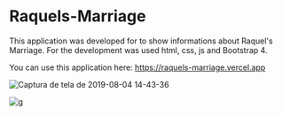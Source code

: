 # Raquels-Marriage

This application was developed for to show informations about Raquel's Marriage. For the development was used html, css, js and Bootstrap 4.

You can use this application here: https://raquels-marriage.vercel.app

![Captura de tela de 2019-08-04 14-43-36](https://user-images.githubusercontent.com/9852787/62429260-fa513180-b6e2-11e9-9195-fcea5afc29db.png)

![g](https://user-images.githubusercontent.com/9852787/62429469-7fd5e100-b6e5-11e9-9def-02f3f2c348c7.gif)
